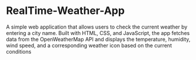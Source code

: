 # RealTime-Weather-App
A simple web application that allows users to check the current weather by entering a city name. Built with HTML, CSS, and JavaScript, the app fetches data from the OpenWeatherMap API and displays the temperature, humidity, wind speed, and a corresponding weather icon based on the current conditions
